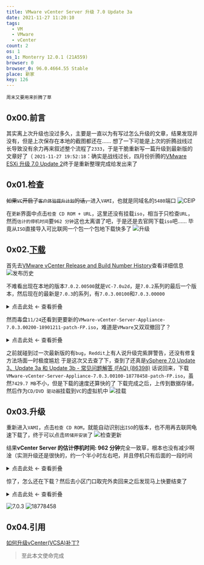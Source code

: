 ```yaml
---
title: VMware vCenter Server 升级 7.0 Update 3a
date: 2021-11-27 11:20:10
tags:
  - VM
  - VMware
  - vCenter
count: 2
os: 1
os_1: Monterry 12.0.1 (21A559)
browser: 0
browser_0: 96.0.4664.55 Stable
place: 新家
key: 126
---
```

    周末又要用来折腾了草
<!-- more -->
## 0x00.前言
其实离上次升级也没过多久，主要是一直以为有写过怎么升级的文章，结果发现并没有，但是上次保存在本地的截图都还在……
想了一下可能是上次的折腾战线过长导致没有余力再来叙述整个流程了`2333`，于是干脆重新写一篇升级到最新版的文章好了（
`2021-11-27 19:52:18`：确实是战线过长，四月份折腾的[VMware ESXi 升级 7.0 Update 2](../../ESXi/upgrade/17630552.html)终于是重新整理完成给发出来了

## 0x01.检查
~~如果`VC`开启了`客户体验提升计划`的话，~~进入`VAMI`，也就是同域名的`5480`端口
![CEIP](https://i1.yuangezhizao.cn/macOS/20211127112636.png!webp)

在`更新`界面中点击`检查 CD ROM + URL`，这里还没有挂载`iso`，相当于只检查`URL`，然而`估计的停机时间`要`962 分钟`这也太离谱了吧，于是还是去官网下载`iso`吧……
毕竟从`ISO`直接导入可比联网一个包一个包地下载快多了
![升级](https://i1.yuangezhizao.cn/macOS/20211127112813.png!webp)

## 0x02.[下载](https://my.vmware.com/cn/group/vmware/patch#search)
首先去[VMware vCenter Release and Build Number History](https://web.archive.org/web/20211127121510/https://www.virten.net/vmware/vcenter-release-and-build-number-history/)查看详细信息
![发布历史](https://i1.yuangezhizao.cn/macOS/20211127201526.png!webp)

不难看出现在本地的版本`7.0.2.00500`就是`VC-7.0u2d`，是`7.0.2`系列的最后一个版本，然后现在的最新是`7.0.3`的系列，有`7.0.3.00100`和`7.0.3.00000`

<details><summary>点击此处 ← 查看折叠</summary>

![7.0.3](https://i1.yuangezhizao.cn/macOS/20211127110206.png!webp)
![7.0.2](https://i1.yuangezhizao.cn/macOS/20211127110151.png!webp)

</details>

然而毒盘`11/24`还看到更要新的`VMware-vCenter-Server-Appliance-7.0.3.00200-18901211-patch-FP.iso`，难道是`VMware`又双双撤回了？

<details><summary>点击此处 ← 查看折叠</summary>

![18901211](https://i1.yuangezhizao.cn/macOS/20211127114657.png!webp)
![更新日志](https://i1.yuangezhizao.cn/macOS/20211127115023.png!webp)

</details>

之前就碰到过一次最新版的有`bug`，`Reddit`上有人说升级完紫屏警告，还没有修复方法场面一时极度尴尬
于是这次又去查了下，查到了还真是[vSphere 7.0 Update 3、Update 3a 和 Update 3b - 常见问题解答 (FAQ) (86398)](https://web.archive.org/web/20211127050501/https://kb.vmware.com/s/article/86398?lang=zh_cn)
话说回来，下载`VMware-vCenter-Server-Appliance-7.0.3.00100-18778458-patch-FP.iso`，虽然`7429.7 MB`不小，但是下载的速度还算快的了
下载完成之后，上传到数据存储，然后作为`CD/DVD 驱动器`挂载到`VC`的虚拟机中
![挂载](https://i1.yuangezhizao.cn/macOS/20211127113848.png!webp)

## 0x03.升级
重新进入`VAMI`，点击`检查 CD ROM`，就能自动识别出`ISO`的版本，也不用再去联网龟速下载了，终于可以点击`转储并安装`了
![检查更新](https://i1.yuangezhizao.cn/macOS/20211127115427.png!webp)

结果**vCenter Server 的估计停机时间: 962 分钟**完全一致草，根本也没有减少啊淦（实测升级还是很快的，约一个半小时左右吧，并且停机只有后面的一段时间

<details><summary>点击此处 ← 查看折叠</summary>

![下一页](https://i1.yuangezhizao.cn/macOS/20211127115445.png!webp)
![完成](https://i1.yuangezhizao.cn/macOS/20211127115548.png!webp)
![转储](https://i1.yuangezhizao.cn/macOS/20211127115632.png!webp)

</details>

惊了，怎么还在下载？然后去小区门口取完外卖回来之后发现马上快要结束了

<details><summary>点击此处 ← 查看折叠</summary>

![下载](https://i1.yuangezhizao.cn/macOS/20211127120633.png!webp)
![正在作为安装后操作的一部分转换数据](https://i1.yuangezhizao.cn/macOS/20211127124613.png!webp)
![安装完成](https://i1.yuangezhizao.cn/macOS/20211127125754.png!webp)
![已是最新](https://i1.yuangezhizao.cn/macOS/20211127130654.png!webp)

</details>

![7.0.3](https://i1.yuangezhizao.cn/macOS/20211127130837.png!webp)
![18778458](https://i1.yuangezhizao.cn/macOS/20211127130715.png!webp)

## 0x04.引用
[如何升级vCenter(VCSA)补丁?](https://web.archive.org/web/20211127033456/https://www.dinghui.org/upgrade-vcsa-patch.html)

> 至此本文使命完成
